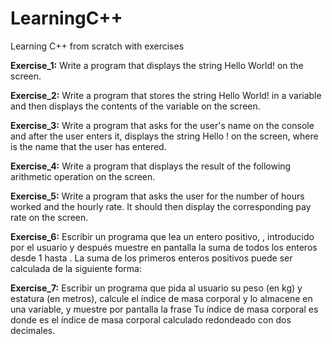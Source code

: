 # LearningC++

Learning C++ from scratch with exercises

**Exercise_1:**
Write a program that displays the string Hello World! on the screen.

**Exercise_2:** 
Write a program that stores the string Hello World! in a variable and then displays the contents of the variable on the screen.

**Exercise_3:**
Write a program that asks for the user's name on the console and after the user enters it, displays the string Hello <name>! on the screen, where <name> is the name that the user has entered.

**Exercise_4:**
Write a program that displays the result of the following arithmetic operation on the screen.
  

**Exercise_5:**
Write a program that asks the user for the number of hours worked and the hourly rate. It should then display the corresponding pay rate on the screen.

**Exercise_6:**
Escribir un programa que lea un entero positivo, , introducido por el usuario y después muestre en pantalla la suma de todos los enteros desde 1 hasta . La suma de los primeros enteros positivos puede ser calculada de la siguiente forma:

**Exercise_7:**
Escribir un programa que pida al usuario su peso (en kg) y estatura (en metros), calcule el índice de masa corporal y lo almacene en una variable, y muestre por pantalla la frase Tu índice de masa corporal es <imc> donde <imc> es el índice de masa corporal calculado redondeado con dos decimales.

